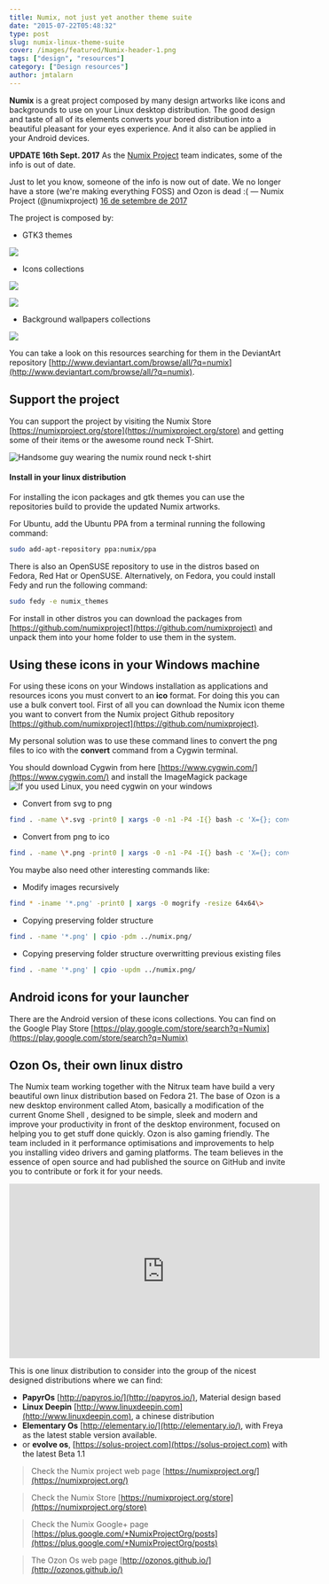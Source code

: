```yaml
---
title: Numix, not just yet another theme suite
date: "2015-07-22T05:48:32"
type: post
slug: numix-linux-theme-suite
cover: /images/featured/Numix-header-1.png
tags: ["design", "resources"]
category: ["Design resources"]
author: jmtalarn
---
```


**Numix** is a great project composed by many design artworks like icons and backgrounds to use on your Linux desktop distribution. The good design and taste of all of its elements converts your bored distribution into a beautiful pleasant for your eyes experience. And it also can be applied in your Android devices.

<!--more-->

**UPDATE 16th Sept. 2017** As the [Numix Project](https://twitter.com/numixproject) team indicates, some of the info is out of date.

<twitter-tweet>Just to let you know, someone of the info is now out of date. We no longer have a store (we&#39;re making everything FOSS) and Ozon is dead :(
— Numix Project (@numixproject) [16 de setembre de 2017](https://twitter.com/numixproject/status/909201426030694400)</twitter-tweet>

The project is composed by:

-   GTK3 themes

![](../images/numix_light___gtk3_theme_by_satya164-d6hds18.png)

-   Icons collections

![](../images/numix_circle_linux_desktop_icon_theme_by_me4oslav-d6uxcka.png)

![](../images/numix_square_icons_by_satya164-d7drqru.png)

-   Background wallpapers collections

![](../images/numix_wallpaper___glimpse_of_the_future_slideshow_by_me4oslav-d6i2vae.png)

You can take a look on this resources searching for them in the DeviantArt repository [http://www.deviantart.com/browse/all/?q=numix](http://www.deviantart.com/browse/all/?q=numix).

## Support the project

You can support the project by visiting the Numix Store [https://numixproject.org/store](https://numixproject.org/store) and getting some of their items or the awesome round neck T-Shirt.

![Handsome guy wearing the numix round neck t-shirt](../images/image-500x500.jpg)

#### Install in your linux distribution

For installing the icon packages and gtk themes you can use the repositories build to provide the updated Numix artworks.

For Ubuntu, add the Ubuntu PPA from a terminal running the following command:

```bash
sudo add-apt-repository ppa:numix/ppa
```

There is also an OpenSUSE repository to use in the distros based on Fedora, Red Hat or OpenSUSE.
Alternatively, on Fedora, you could install Fedy and run the following command:

```bash
sudo fedy -e numix_themes
```

For install in other distros you can download the packages from [https://github.com/numixproject](https://github.com/numixproject) and unpack them into your home folder to use them in the system.

## Using these icons in your Windows machine

For using these icons on your Windows installation as applications and resources icons you must convert to an **ico** format. For doing this you can use a bulk convert tool.
First of all you can download the Numix icon theme you want to convert from the Numix project Github repository [https://github.com/numixproject](https://github.com/numixproject).

My personal solution was to use these command lines to convert the png files to ico with the **convert** command from a Cygwin terminal.

You should download Cygwin from here [https://www.cygwin.com/](https://www.cygwin.com/) and install the ImageMagick package
![If you used Linux, you need cygwin on your windows](../images/2015-04-16-12_11_26-Cygwin-Setup---Select-Packages.png)

-   Convert from svg to png

```bash
find . -name \*.svg -print0 | xargs -0 -n1 -P4 -I{} bash -c 'X={}; convert -background none -density 1200 "$X" "${X%.svg}.png"'
```

-   Convert from png to ico

```bash
find . -name \*.png -print0 | xargs -0 -n1 -P4 -I{} bash -c 'X={}; convert "$X" -define icon:auto-resize=256,128,64,48,32,16 "${X%.png}.ico"'
```

You maybe also need other interesting commands like:

-   Modify images recursively

```bash
find * -iname '*.png' -print0 | xargs -0 mogrify -resize 64x64\>
```

-   Copying preserving folder structure

```bash
find . -name '*.png' | cpio -pdm ../numix.png/
```

-   Copying preserving folder structure overwritting previous existing files

```bash
find . -name '*.png' | cpio -updm ../numix.png/
```

## Android icons for your launcher

There are the Android version of these icons collections. You can find on the Google Play Store [https://play.google.com/store/search?q=Numix](https://play.google.com/store/search?q=Numix)

## Ozon Os, their own linux distro

The Numix team working together with the Nitrux team have build a very beautiful own linux distribution based on Fedora 21. The base of Ozon is a new desktop environment called Atom, basically a modification of the current Gnome Shell , designed to be simple, sleek and modern and improve your productivity in front of the desktop environment, focused on helping you to get stuff done quickly.
Ozon is also gaming friendly. The team included in it performance optimisations and improvements to help you installing video drivers and gaming platforms.
The team believes in the essence of open source and had published the source on GitHub and invite you to contribute or fork it for your needs.

<div style="text-align: center;">
<iframe width="560" height="315" src="https://www.youtube.com/embed/4Q9YazKJeTM" frameborder="0" ></iframe>
</div>

This is one linux distribution to consider into the group of the nicest designed distributions where we can find:

-   **PapyrOs** [http://papyros.io/](http://papyros.io/), Material design based
-   **Linux Deepin** [http://www.linuxdeepin.com](http://www.linuxdeepin.com), a chinese distribution
-   **Elementary Os** [http://elementary.io/](http://elementary.io/), with Freya as the latest stable version available.
-   or **evolve os**, [https://solus-project.com](https://solus-project.com) with the latest Beta 1.1

> Check the Numix project web page [https://numixproject.org/](https://numixproject.org/)

> Check the Numix Store [https://numixproject.org/store](https://numixproject.org/store)

> Check the Numix Google+ page [https://plus.google.com/+NumixProjectOrg/posts](https://plus.google.com/+NumixProjectOrg/posts)

> The Ozon Os web page [http://ozonos.github.io/](http://ozonos.github.io/)
